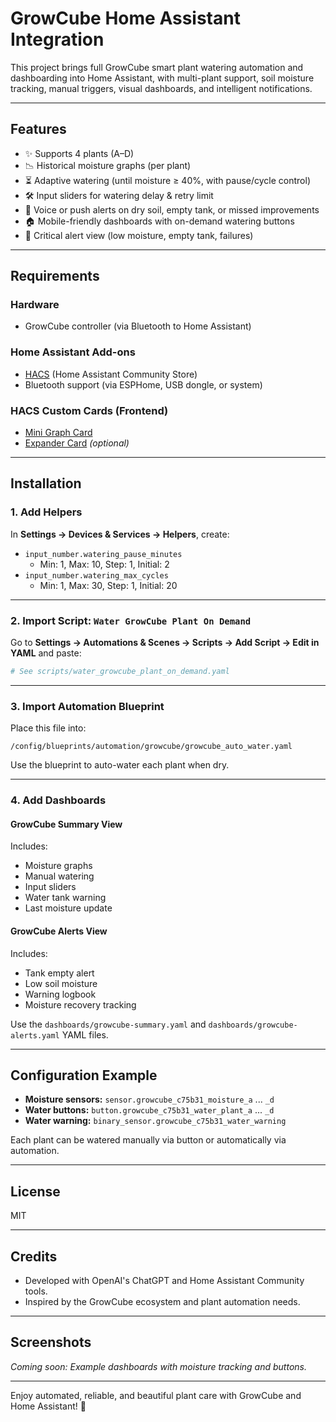 # GrowCube Home Assistant Integration

This project brings full GrowCube smart plant watering automation and dashboarding into Home Assistant, with multi-plant support, soil moisture tracking, manual triggers, visual dashboards, and intelligent notifications.

---

## Features

- ✨ Supports 4 plants (A–D)
- 📉 Historical moisture graphs (per plant)
- ⏳ Adaptive watering (until moisture ≥ 40%, with pause/cycle control)
- 🛠️ Input sliders for watering delay & retry limit
- 📣 Voice or push alerts on dry soil, empty tank, or missed improvements
- 🏠 Mobile-friendly dashboards with on-demand watering buttons
- 🔴 Critical alert view (low moisture, empty tank, failures)

---

## Requirements

### Hardware
- GrowCube controller (via Bluetooth to Home Assistant)

### Home Assistant Add-ons
- [HACS](https://hacs.xyz/) (Home Assistant Community Store)
- Bluetooth support (via ESPHome, USB dongle, or system)

### HACS Custom Cards (Frontend)
- [Mini Graph Card](https://github.com/kalkih/mini-graph-card)
- [Expander Card](https://github.com/custom-cards/expander-card) *(optional)*

---

## Installation

### 1. Add Helpers
In **Settings → Devices & Services → Helpers**, create:

- `input_number.watering_pause_minutes`
  - Min: 1, Max: 10, Step: 1, Initial: 2
- `input_number.watering_max_cycles`
  - Min: 1, Max: 30, Step: 1, Initial: 20

---

### 2. Import Script: `Water GrowCube Plant On Demand`

Go to **Settings → Automations & Scenes → Scripts → Add Script → Edit in YAML** and paste:

```yaml
# See scripts/water_growcube_plant_on_demand.yaml
```

---

### 3. Import Automation Blueprint
Place this file into:
```
/config/blueprints/automation/growcube/growcube_auto_water.yaml
```
Use the blueprint to auto-water each plant when dry.

---

### 4. Add Dashboards

#### GrowCube Summary View
Includes:
- Moisture graphs
- Manual watering
- Input sliders
- Water tank warning
- Last moisture update

#### GrowCube Alerts View
Includes:
- Tank empty alert
- Low soil moisture
- Warning logbook
- Moisture recovery tracking

Use the `dashboards/growcube-summary.yaml` and `dashboards/growcube-alerts.yaml` YAML files.

---

## Configuration Example

- **Moisture sensors:** `sensor.growcube_c75b31_moisture_a` ... `_d`
- **Water buttons:** `button.growcube_c75b31_water_plant_a` ... `_d`
- **Water warning:** `binary_sensor.growcube_c75b31_water_warning`

Each plant can be watered manually via button or automatically via automation.

---

## License
MIT

---

## Credits
- Developed with OpenAI's ChatGPT and Home Assistant Community tools.
- Inspired by the GrowCube ecosystem and plant automation needs.

---

## Screenshots
*Coming soon: Example dashboards with moisture tracking and buttons.*

---

Enjoy automated, reliable, and beautiful plant care with GrowCube and Home Assistant! 🌿
